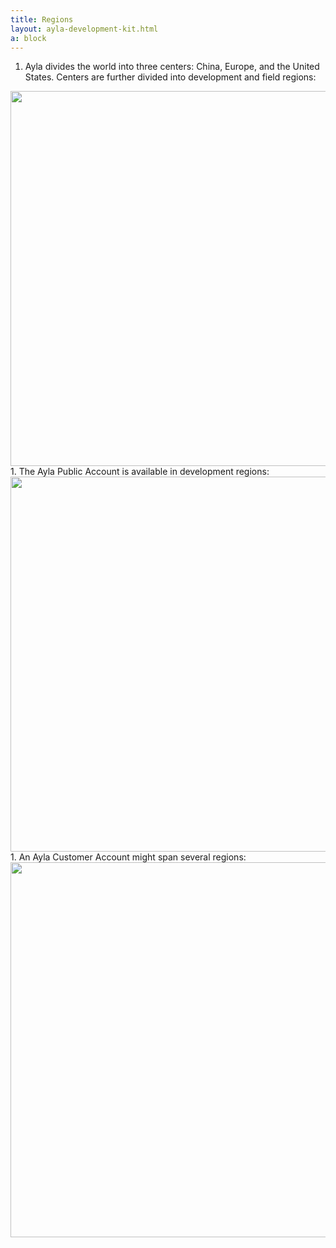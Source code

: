 ```yaml
---
title: Regions
layout: ayla-development-kit.html
a: block
---
```


1. Ayla divides the world into three centers: China, Europe, and the United States. Centers are further divided into development and field regions:
<img src="ayla-regions.png" width="600">
1. The Ayla Public Account is available in development regions:
<img src="ayla-public-account-regions.png" width="600">
1. An Ayla Customer Account might span several regions:
<img src="ayla-customer-account-regions.png" width="600">

